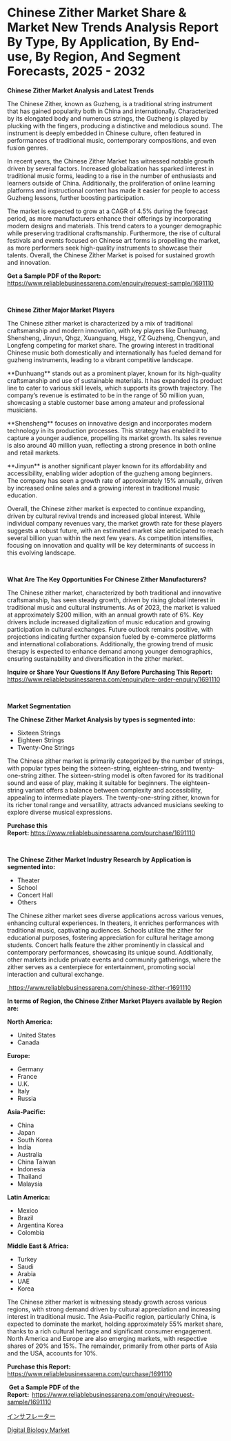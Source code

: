 <p><h1>Chinese Zither Market Share & Market New Trends Analysis Report By Type, By Application, By End-use, By Region, And Segment Forecasts, 2025 - 2032</h1></p><p><strong>Chinese Zither Market Analysis and Latest Trends</strong></p>
<p><p>The Chinese Zither, known as Guzheng, is a traditional string instrument that has gained popularity both in China and internationally. Characterized by its elongated body and numerous strings, the Guzheng is played by plucking with the fingers, producing a distinctive and melodious sound. The instrument is deeply embedded in Chinese culture, often featured in performances of traditional music, contemporary compositions, and even fusion genres.</p><p>In recent years, the Chinese Zither Market has witnessed notable growth driven by several factors. Increased globalization has sparked interest in traditional music forms, leading to a rise in the number of enthusiasts and learners outside of China. Additionally, the proliferation of online learning platforms and instructional content has made it easier for people to access Guzheng lessons, further boosting participation.</p><p>The market is expected to grow at a CAGR of 4.5% during the forecast period, as more manufacturers enhance their offerings by incorporating modern designs and materials. This trend caters to a younger demographic while preserving traditional craftsmanship. Furthermore, the rise of cultural festivals and events focused on Chinese art forms is propelling the market, as more performers seek high-quality instruments to showcase their talents. Overall, the Chinese Zither Market is poised for sustained growth and innovation.</p></p>
<p><strong>Get a Sample PDF of the Report:&nbsp;</strong> <a href="https://www.reliablebusinessarena.com/enquiry/request-sample/1691110?utm_campaign=1909&utm_medium=2&utm_source=Github&utm_content=ia&utm_term=07012025&utm_id=chinese-zither">https://www.reliablebusinessarena.com/enquiry/request-sample/1691110</a></p>
<p>&nbsp;</p>
<p><strong>Chinese Zither Major Market Players</strong></p>
<p><p>The Chinese zither market is characterized by a mix of traditional craftsmanship and modern innovation, with key players like Dunhuang, Shensheng, Jinyun, Qhgz, Xuanguang, Hsgz, YZ Guzheng, Chengyun, and Longfeng competing for market share. The growing interest in traditional Chinese music both domestically and internationally has fueled demand for guzheng instruments, leading to a vibrant competitive landscape.</p><p>**Dunhuang** stands out as a prominent player, known for its high-quality craftsmanship and use of sustainable materials. It has expanded its product line to cater to various skill levels, which supports its growth trajectory. The company’s revenue is estimated to be in the range of 50 million yuan, showcasing a stable customer base among amateur and professional musicians.</p><p>**Shensheng** focuses on innovative design and incorporates modern technology in its production processes. This strategy has enabled it to capture a younger audience, propelling its market growth. Its sales revenue is also around 40 million yuan, reflecting a strong presence in both online and retail markets.</p><p>**Jinyun** is another significant player known for its affordability and accessibility, enabling wider adoption of the guzheng among beginners. The company has seen a growth rate of approximately 15% annually, driven by increased online sales and a growing interest in traditional music education.</p><p>Overall, the Chinese zither market is expected to continue expanding, driven by cultural revival trends and increased global interest. While individual company revenues vary, the market growth rate for these players suggests a robust future, with an estimated market size anticipated to reach several billion yuan within the next few years. As competition intensifies, focusing on innovation and quality will be key determinants of success in this evolving landscape.</p></p>
<p>&nbsp;</p>
<p><strong>What Are The Key Opportunities For Chinese Zither Manufacturers?</strong></p>
<p><p>The Chinese zither market, characterized by both traditional and innovative craftsmanship, has seen steady growth, driven by rising global interest in traditional music and cultural instruments. As of 2023, the market is valued at approximately $200 million, with an annual growth rate of 6%. Key drivers include increased digitalization of music education and growing participation in cultural exchanges. Future outlook remains positive, with projections indicating further expansion fueled by e-commerce platforms and international collaborations. Additionally, the growing trend of music therapy is expected to enhance demand among younger demographics, ensuring sustainability and diversification in the zither market.</p></p>
<p><strong>Inquire or Share Your Questions If Any Before Purchasing This Report:</strong> <a href="https://www.reliablebusinessarena.com/enquiry/pre-order-enquiry/1691110?utm_campaign=1909&utm_medium=2&utm_source=Github&utm_content=ia&utm_term=07012025&utm_id=chinese-zither">https://www.reliablebusinessarena.com/enquiry/pre-order-enquiry/1691110</a></p>
<p>&nbsp;</p>
<p><strong>Market Segmentation</strong></p>
<p><strong>The Chinese Zither Market Analysis by types is segmented into:</strong></p>
<p><ul><li>Sixteen Strings</li><li>Eighteen Strings</li><li>Twenty-One Strings</li></ul></p>
<p><p>The Chinese zither market is primarily categorized by the number of strings, with popular types being the sixteen-string, eighteen-string, and twenty-one-string zither. The sixteen-string model is often favored for its traditional sound and ease of play, making it suitable for beginners. The eighteen-string variant offers a balance between complexity and accessibility, appealing to intermediate players. The twenty-one-string zither, known for its richer tonal range and versatility, attracts advanced musicians seeking to explore diverse musical expressions.</p></p>
<p><strong>Purchase this Report:&nbsp;</strong><a href="https://www.reliablebusinessarena.com/purchase/1691110?utm_campaign=1909&utm_medium=2&utm_source=Github&utm_content=ia&utm_term=07012025&utm_id=chinese-zither">https://www.reliablebusinessarena.com/purchase/1691110</a></p>
<p>&nbsp;</p>
<p><strong>The Chinese Zither Market Industry Research by Application is segmented into:</strong></p>
<p><ul><li>Theater</li><li>School</li><li>Concert Hall</li><li>Others</li></ul></p>
<p><p>The Chinese zither market sees diverse applications across various venues, enhancing cultural experiences. In theaters, it enriches performances with traditional music, captivating audiences. Schools utilize the zither for educational purposes, fostering appreciation for cultural heritage among students. Concert halls feature the zither prominently in classical and contemporary performances, showcasing its unique sound. Additionally, other markets include private events and community gatherings, where the zither serves as a centerpiece for entertainment, promoting social interaction and cultural exchange.</p></p>
<p><a href="https://www.reliablebusinessarena.com/chinese-zither-r1691110?utm_campaign=1909&utm_medium=2&utm_source=Github&utm_content=ia&utm_term=07012025&utm_id=chinese-zither">&nbsp;https://www.reliablebusinessarena.com/chinese-zither-r1691110</a></p>
<p><strong>In terms of Region, the Chinese Zither Market Players available by Region are:</strong></p>
<p>
    <p> <strong> North America: </strong>
        <ul>
            <li>United States</li>
            <li>Canada</li>
        </ul>
        </p> 
    <p> <strong> Europe: </strong>
        <ul>
            <li>Germany</li>
            <li>France</li>
            <li>U.K.</li>
            <li>Italy</li>
            <li>Russia</li>
        </ul>
        </p> 
    <p> <strong> Asia-Pacific: </strong>
        <ul>
            <li>China</li>
            <li>Japan</li>
            <li>South Korea</li>
            <li>India</li>
            <li>Australia</li>
            <li>China Taiwan</li>
            <li>Indonesia</li>
            <li>Thailand</li>
            <li>Malaysia</li>
        </ul>
        </p> 
    <p> <strong> Latin America: </strong>
        <ul>
            <li>Mexico</li>
            <li>Brazil</li>
            <li>Argentina Korea</li>
            <li>Colombia</li>
        </ul>
        </p> 
    <p> <strong> Middle East & Africa: </strong>
        <ul>
            <li>Turkey</li>
            <li>Saudi</li>
            <li>Arabia</li>
            <li>UAE</li>
            <li>Korea</li>
        </ul>
    </p>
    </p>
<p><p>The Chinese zither market is witnessing steady growth across various regions, with strong demand driven by cultural appreciation and increasing interest in traditional music. The Asia-Pacific region, particularly China, is expected to dominate the market, holding approximately 55% market share, thanks to a rich cultural heritage and significant consumer engagement. North America and Europe are also emerging markets, with respective shares of 20% and 15%. The remainder, primarily from other parts of Asia and the USA, accounts for 10%.</p></p>
<p><strong>Purchase this Report: </strong><a href="https://www.reliablebusinessarena.com/purchase/1691110?utm_campaign=1909&utm_medium=2&utm_source=Github&utm_content=ia&utm_term=07012025&utm_id=chinese-zither">https://www.reliablebusinessarena.com/purchase/1691110</a></p>
<p>&nbsp;<strong>Get a Sample PDF of the Report:&nbsp;&nbsp;</strong><a href="https://www.reliablebusinessarena.com/enquiry/request-sample/1691110?utm_campaign=1909&utm_medium=2&utm_source=Github&utm_content=ia&utm_term=07012025&utm_id=chinese-zither">https://www.reliablebusinessarena.com/enquiry/request-sample/1691110</a></p>
<p><strong></strong></p>
<p><p><a href="https://github.com/mohamedbakry57/Market-Research-Report-List-6/blob/main/992473829690.md?utm_campaign=1909&utm_medium=2&utm_source=Github&utm_content=ia&utm_term=07012025&utm_id=chinese-zither">インサフレーター</a></p><p><a href="https://github.com/vimar16th/Market-Research-Report-List-7/blob/main/digital-biology-market.md?utm_campaign=1909&utm_medium=2&utm_source=Github&utm_content=ia&utm_term=07012025&utm_id=chinese-zither">Digital Biology Market</a></p></p>